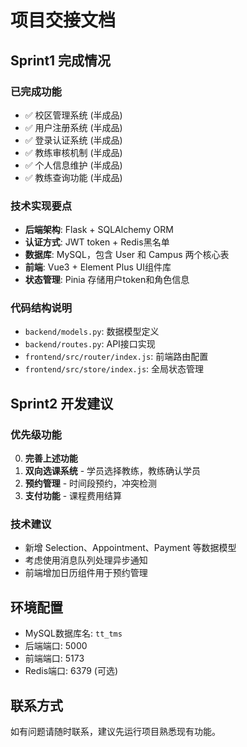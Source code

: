 # 项目交接文档

## Sprint1 完成情况

### 已完成功能
- ✅ 校区管理系统 (半成品)
- ✅ 用户注册系统 (半成品)
- ✅ 登录认证系统 (半成品)
- ✅ 教练审核机制 (半成品)
- ✅ 个人信息维护 (半成品)
- ✅ 教练查询功能 (半成品)

### 技术实现要点
- **后端架构**: Flask + SQLAlchemy ORM
- **认证方式**: JWT token + Redis黑名单
- **数据库**: MySQL，包含 User 和 Campus 两个核心表
- **前端**: Vue3 + Element Plus UI组件库
- **状态管理**: Pinia 存储用户token和角色信息

### 代码结构说明
- `backend/models.py`: 数据模型定义
- `backend/routes.py`: API接口实现
- `frontend/src/router/index.js`: 前端路由配置
- `frontend/src/store/index.js`: 全局状态管理

## Sprint2 开发建议

### 优先级功能
0. **完善上述功能**
1. **双向选课系统** - 学员选择教练，教练确认学员
2. **预约管理** - 时间段预约，冲突检测
3. **支付功能** - 课程费用结算

### 技术建议
- 新增 Selection、Appointment、Payment 等数据模型
- 考虑使用消息队列处理异步通知
- 前端增加日历组件用于预约管理

## 环境配置
- MySQL数据库名: `tt_tms`
- 后端端口: 5000
- 前端端口: 5173
- Redis端口: 6379 (可选)

## 联系方式
如有问题请随时联系，建议先运行项目熟悉现有功能。
